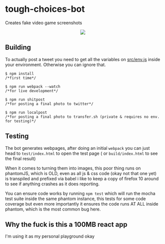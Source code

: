 # tough-choices-bot
Creates fake video game screenshots

<div align="center"><img src="https://pbs.twimg.com/media/C4kTNIgVMAE0SMp.jpg:orig" /></div>

## Building
To actually post a tweet you need to get all the variables on [src/env.js](https://github.com/walaura/tough-choices-bot/blob/master/src/env.js) inside your environment. Otherwise you can ignore that.

    $ npm install
    /*first time*/

    $ npm run webpack --watch
    /*for live development*/

    $ npm run shitpost
    /*for posting a final photo to twitter*/

	$ npm run localpost
	/*for posting a final photo to transfer.sh (private & requires no env. for testing)*/


## Testing
The bot generates webpages, after doing an initial `webpack` you can just head to  `test/index.html` to open the test page ( or `build/index.html` to see the final result)

When it comes to turning them into images, this poor thing runs on phantomJS, which is OLD, even as all js & css code (okay not that one yet) is transpiled and prefixed via babel i like to keep a copy of firefox 10 around to see if anything crashes as it does reporting.

You can ensure code works by running `npm test` which will run the mocha test suite inside the same phantom instance, this tests for some code coverage but even more importantly it ensures the code runs AT ALL inside phantom, which is the most common bug here.

## Why the fuck is this a 100MB react app
I'm using it as my personal playground okay
